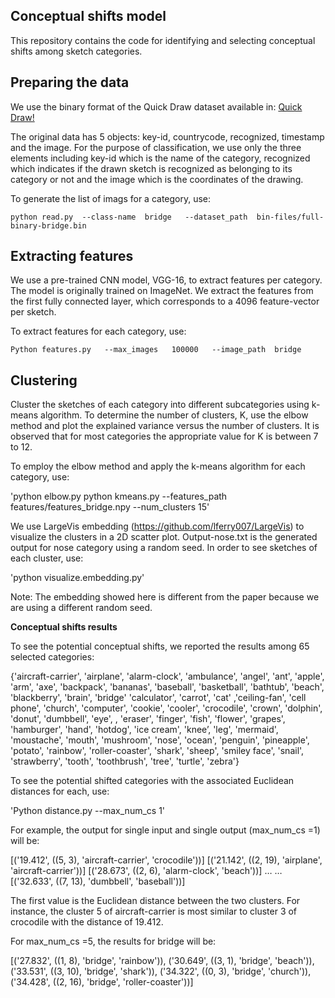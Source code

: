 ## Conceptual shifts model

This repository contains the code for identifying and selecting conceptual shifts among sketch categories. 


## Preparing the data

We use the binary format of the Quick Draw dataset available in: [Quick Draw!](https://github.com/googlecreativelab/quickdraw-dataset)

The original data has 5 objects: key-id, countrycode, recognized, timestamp and the image. For the purpose of classification, we use only the three elements including key-id which is the name of the category, recognized which indicates if the drawn sketch is recognized as belonging to its category or not and the image which is the coordinates of the drawing.

To generate the list of imags for a category, use:

    python read.py  --class-name  bridge   --dataset_path  bin-files/full-binary-bridge.bin

## Extracting features

We use a pre-trained CNN model, VGG-16, to extract features per category. The model is originally trained on ImageNet. We extract the features from the first fully connected layer, which corresponds to a 4096 feature-vector per sketch. 

To extract features for each category, use:

    Python features.py   --max_images   100000   --image_path  bridge

## Clustering

Cluster the sketches of each category into different subcategories using k-means algorithm. To determine the number of clusters, K, use the elbow method and plot the explained variance versus the number of clusters. It is observed that for most categories the appropriate value for K is between 7 to 12.   

To employ the elbow method and apply the k-means algorithm for each category, use:

'python elbow.py
python kmeans.py   --features_path   features/features_bridge.npy   --num_clusters   15'

We use LargeVis embedding (https://github.com/lferry007/LargeVis) to visualize the clusters in a 2D scatter plot. Output-nose.txt is the generated output for nose category using a random seed. In order to see sketches of each cluster, use:

'python visualize.embedding.py'

Note: The embedding showed here is different from the paper because we are using a different random seed. 

**Conceptual shifts results**

To see the potential conceptual shifts, we reported the results among 65 selected categories:

{'aircraft-carrier', 'airplane', 'alarm-clock', 'ambulance', 'angel', 'ant', 'apple', 'arm', 'axe', 'backpack', 'bananas', 'baseball', 'basketball', 'bathtub', 'beach', 'blackberry', 'brain', 'bridge' 'calculator', 'carrot', 'cat' ,'ceiling-fan', 'cell phone', 'church', 'computer', 'cookie', 'cooler', 'crocodile', 'crown', 'dolphin', 'donut', 'dumbbell', 'eye', , 'eraser', 'finger', 'fish', 'flower', 'grapes', 'hamburger', 'hand', 'hotdog', 'ice cream', 'knee’, 'leg', 'mermaid', 'moustache', 'mouth', 'mushroom', 'nose', 'ocean', 'penguin', 'pineapple', 'potato', 'rainbow', 'roller-coaster', 'shark', 'sheep', 'smiley face', 'snail', 'strawberry', 'tooth', 'toothbrush', 'tree', 'turtle', 'zebra'} 

To see the potential shifted categories with the associated Euclidean distances for each, use:

'Python distance.py   --max_num_cs   1'

For example, the output for single input and single output (max_num_cs =1) will be:

[('19.412', ((5, 3), 'aircraft-carrier', 'crocodile'))]
[('21.142', ((2, 19), 'airplane', 'aircraft-carrier'))]
[('28.673', ((2, 6), 'alarm-clock', 'beach'))]
…
…
[('32.633', ((7, 13), 'dumbbell', 'baseball'))]

The first value is the Euclidean distance between the two clusters. For instance, the cluster 5 of aircraft-carrier is most similar to cluster 3 of crocodile with the distance of 19.412. 

For max_num_cs =5, the results for bridge will be:

[('27.832', ((1, 8), 'bridge', 'rainbow')), ('30.649', ((3, 1), 'bridge', 'beach')), ('33.531', ((3, 10), 'bridge', 'shark')), ('34.322', ((0, 3), 'bridge', 'church')), ('34.428', ((2, 16), 'bridge', 'roller-coaster'))]


